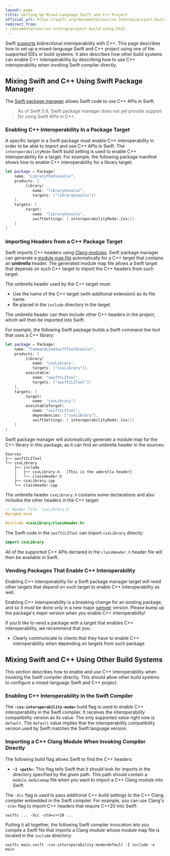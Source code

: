 ```yaml
---
layout: page
title: Setting Up Mixed-Language Swift and C++ Project
official_url: https://swift.org/documentation/cxx-interop/project-build-setup/
redirect_from: 
- /documentation/cxx-interop/project-build-setup.html
---
```


Swift [supports](index) bidirectional interoperability with C++. This page
describes how to set up a mixed-language Swift and C++ project using one of the
supported IDEs or build systems. It also describes how other build systems can 
enable C++ interoperability by describing how to use C++ interoperability
when invoking Swift compiler directly.

## Mixing Swift and C++ Using Swift Package Manager 

The [Swift package manager](/package-manager/) allows Swift code to use
C++ APIs in Swift. 

> As of Swift 5.9, Swift package manager does not yet provide support for
using Swift APIs in C++.

### Enabling C++ Interoperability In a Package Target

A specific target in a Swift package must enable C++ interoperability in
order to be able to import and use C++ APIs in Swift.
The `interoperabilityMode` Swift build setting is used to enable C++
interoperability for a target. For example, the following package
manifest shows how to enable C++ interoperability for a library target:

```swift
let package = Package(
    name: "LibraryThatUsesCxx",
    products: [
        .library(
            name: "libraryUsesCxx",
            targets: ["libraryUsesCxx"])
    ],
    targets: [
        .target(
            name: "libraryUsesCxx", 
            swiftSettings: [.interoperabilityMode(.Cxx)])
    ]
)
```

### Importing Headers from a C++ Package Target

Swift imports C++ headers using [Clang modules](index#importing-c-into-swift).
Swift package manager can generate a
[module map file](index#creating-a-clang-module)
automatically for a C++ target that contains an **umbrella** header. The
generated module map file allows a Swift target that depends on such C++
target to import the C++ headers from such target.

The umbrella header used by the C++ target must:
- Use the name of the C++ target (with additional extension) as its file name.
- Be placed in the `include` directory in the target.

The umbrella header can then include other C++ headers in the project, which
will then be imported into Swift.

For example, the following Swift package builds a Swift command line tool that
uses a C++ library:

```swift
let package = Package(
    name: "CommandLineSwiftToolUsesCxx",
    products: [
        .library(
            name: "cxxLibrary",
            targets: ["cxxLibrary"]),
        .executable(
            name: "swiftCLITool",
            targets: ["swiftCLITool"])
    ],
    targets: [
        .target(
            name: "cxxLibrary")
        .executableTarget(
            name: "swiftCLITool", 
            dependencies: ["cxxLibrary"],
            swiftSettings: [.interoperabilityMode(.Cxx)])
    ]
)
```

Swift package manager will automatically generate a module map for the C++
library in this package, as it can find an umbrella header in the sources:

```shell
Sources
├── swiftCLITool
└── cxxLibrary
    ├── include
    │   ├── cxxLibrary.h   [This is the umbrella header]
    │   └── classHeader.h
    ├── cxxLibrary.cpp
    └── classHeader.cpp
```

The umbrella header `cxxLibrary.h` contains some declarations and also
includes the other headers in the C++ target:

```c++
// Header file `cxxLibrary.h`
#pragma once

#include <cxxLibrary/classHeader.h>
```

The Swift code in the `swiftCLITool` can import `cxxLibrary` directly:

```swift
import cxxLibrary
```

All of the supported C++ APIs declared in the `classHeader.h` header file
will then be available in Swift.

### Vending Packages That Enable C++ Interoperability

Enabling C++ interoperability for a Swift package manager target will
need other targets that depend on such target to enable C++ interoperability
as well. 

Enabling C++ interoperability is a breaking change for an existing package,
and so it must be done only in a new major [semver](https://semver.org) version.
Please bump up the package's major version when you enable C++
interoperability!

If you’d like to vend a package with a target that enables C++ interoperability,
we recommend that you:

- Clearly communicate to clients that they have to enable C++
  interoperability when depending on targets from such package.

## Mixing Swift and C++ Using Other Build Systems

This section describes how to enable and use C++ interoperability
when invoking the Swift compiler directly. This should allow other
build systems to configure a mixed-language Swift and C++ project.

### Enabling C++ Interoperability in the Swift Compiler 

The **`-cxx-interoperability-mode=`** build flag is used to enable C++
interoperability in the Swift compiler. It receives the interoperability
compatibility version
as its value. The only supported value right now is `default`. The `default`
value implies that the interoperability
  compatibility version used by Swift matches the Swift language version.
  
### Importing a C++ Clang Module When Invoking Compiler Directly

The following build flag allows Swift to find the C++ headers:

- **`-I <path>`**: This flag tells Swift that it should look for imports
  in the directory specified by the given path.
  This path should contain a `module.modulemap` file when you want to import
  a C++ Clang module into Swift.
  
The `-Xcc` flag is used to pass additional C++ build settings to the
C++ Clang compiler embedded in the Swift compiler. For example, you can use
Clang's `-std=` flag to import C++ headers that require C++20 into Swift:

```
swiftc ... -Xcc -std=c++20 ...
```

Putting it all together, the following Swift compiler invocation lets you
compile a Swift file that imports a Clang module whose module map file is
located in the `include` directory:

```
swiftc main.swift -cxx-interoperability-mode=default -I include -o main
```
